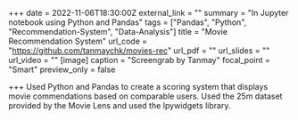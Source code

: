 +++
date = 2022-11-06T18:30:00Z
external_link = ""
summary = "In Jupyter notebook using Python and Pandas"
tags = ["Pandas", "Python", "Recommendation-System", "Data-Analysis"]
title = "Movie Recommendation System"
url_code = "https://github.com/tanmaychk/movies-rec"
url_pdf = ""
url_slides = ""
url_video = ""
[image]
caption = "Screengrab by Tanmay"
focal_point = "Smart"
preview_only = false

+++
Used Python and Pandas to create a scoring system that displays movie commendations based on comparable users. Used the 25m dataset provided by the Movie Lens and used the Ipywidgets library.